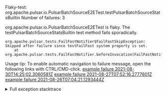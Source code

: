         
Flaky-test: org.apache.pulsar.io.PulsarBatchSourceE2ETest.testPulsarBatchSourceStatsBuiltin
Number of failures: 3

org.apache.pulsar.io.PulsarBatchSourceE2ETest is flaky. The testPulsarBatchSourceStatsBuiltin test method fails sporadically.

```
org.apache.pulsar.tests.FailFastNotifier$FailFastSkipException: Skipped after failure since testFailFast system property is set.
	at org.apache.pulsar.tests.FailFastNotifier.beforeInvocation(FailFastNotifier.java:88)

```

Usage tip: To enable automatic navigation to failure message, open the following links with CTRL/CMD-click.
[example failure 2021-08-30T14:25:02.3060581Z](https://github.com/apache/pulsar/runs/3462661639?check_suite_focus=true#step:9:749)
[example failure 2021-08-27T07:52:16.2777601Z](https://github.com/apache/pulsar/runs/3440855061?check_suite_focus=true#step:9:762)
[example failure 2021-08-26T07:04:21.1293444Z](https://github.com/apache/pulsar/runs/3429892062?check_suite_focus=true#step:9:722)


<details>
<summary>Full exception stacktrace</summary>
<code><pre>
org.apache.pulsar.tests.FailFastNotifier$FailFastSkipException: Skipped after failure since testFailFast system property is set.
	at org.apache.pulsar.tests.FailFastNotifier.beforeInvocation(FailFastNotifier.java:88)

</pre></code>
</details>

